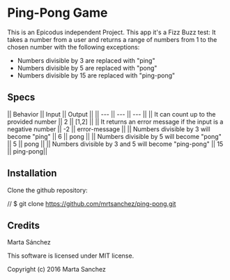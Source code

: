 # Ping-Pong Game

This is an Epicodus independent Project. This app it's a Fizz Buzz test: It takes a number from a user and returns a range of numbers from 1 to the chosen number with the following exceptions:

* Numbers divisible by 3 are replaced with "ping"
* Numbers divisible by 5 are replaced with "pong"
* Numbers divisible by 15 are replaced with "ping-pong"

## Specs

|| Behavior || Input || Output ||
|| --- || --- || --- ||
|| It can count up to the provided number || 2 || [1,2] ||
|| It returns an error message if the input is a negative number  || -2 || error-message ||
|| Numbers divisible by 3 will become "ping"  || 6 || pong ||
|| Numbers divisible by 5 will become "pong" || 5 || pong ||
|| Numbers divisible by 3 and 5 will become "ping-pong" || 15 || ping-pong|| 


## Installation

Clone the github repository:

// $ git clone https://github.com/mrtsanchez/ping-pong.git

## Credits

Marta Sánchez

This software is licensed under MIT license.

Copyright (c) 2016 Marta Sanchez
